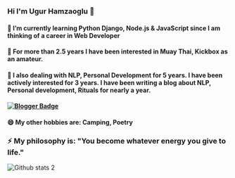 ### Hi I'm Ugur Hamzaoglu 👋


#### 🔭 I’m currently learning Python Django, Node.js & JavaScript since I am thinking of a career in Web Developer
#### 🌱 For more than 2.5 years I have been interested in Muay Thai, Kickbox as an amateur.
#### 🤔 I also dealing with NLP, Personal Development for 5 years. I have been actively interested for 3 years. I have been writing a blog about NLP, Personal development, Rituals  for nearly a year.
#### [![Blogger Badge](https://img.shields.io/badge/-Blogger-FF9800?style=flat-quare&labelColor=FF9800&logo=Blogger&logoColor=white&link=link)](https://sanayazilarim.blogspot.com/)
#### 😄 My other hobbies are: Camping, Poetry
### ⚡ My philosophy is: "You become whatever energy you give to life."


![Github stats 2](https://github-readme-stats.vercel.app/api?username=Ugurhamzaoglu67&show_icons=true&theme=radical)
